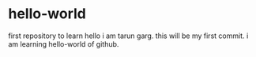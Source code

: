 # hello-world
first repository to learn
hello i am tarun garg.
this will be my first commit. i am learning hello-world of github.
